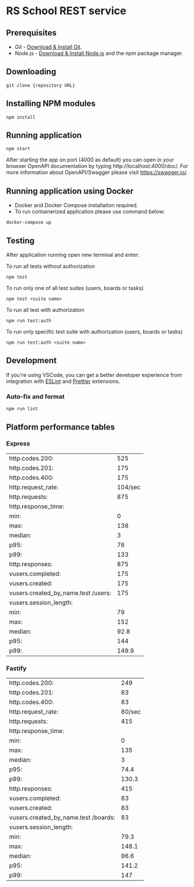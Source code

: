 # RS School REST service

## Prerequisites

- Git - [Download & Install Git](https://git-scm.com/downloads).
- Node.js - [Download & Install Node.js](https://nodejs.org/en/download/) and the npm package manager.

## Downloading

```
git clone {repository URL}
```

## Installing NPM modules

```
npm install
```

## Running application

```
npm start
```

After starting the app on port (4000 as default) you can open
in your browser OpenAPI documentation by typing http://localhost:4000/doc/.
For more information about OpenAPI/Swagger please visit https://swagger.io/.

## Running application using Docker
- Docker and Docker Compose installation required.
- To run containerized application please use command below:

```
docker-compose up
```
## Testing

After application running open new terminal and enter:

To run all tests without authorization

```
npm test
```

To run only one of all test suites (users, boards or tasks)

```
npm test <suite name>
```

To run all test with authorization

```
npm run test:auth
```

To run only specific test suite with authorization (users, boards or tasks)

```
npm run test:auth <suite name>
```

## Development

If you're using VSCode, you can get a better developer experience from integration with [ESLint](https://marketplace.visualstudio.com/items?itemName=dbaeumer.vscode-eslint) and [Prettier](https://marketplace.visualstudio.com/items?itemName=esbenp.prettier-vscode) extensions.

### Auto-fix and format

```
npm run lint
```

## Platform performance tables

### Express

|                    |         |
| ------------------ | ------- |
| http.codes.200:    | 525     |
| http.codes.201:    | 175     |
| http.codes.400:    | 175     |
| http.request_rate: | 104/sec |
| http.requests:     | 875    |
| http.response_time:
| min: | 0
| max: | 138
| median: | 3
| p95: | 76
| p99: | 133
| http.responses: | 875
| vusers.completed: | 175
| vusers.created: | 175
| vusers.created_by_name.test /users: | 175
| vusers.session_length:
| min: | 79
| max: | 152
| median: | 92.8
| p95: | 144
| p99: | 149.9

### Fastify

|                    |        |
| ------------------ | ------ |
| http.codes.200:    | 249    |
| http.codes.201:    | 83    |
| http.codes.400:    | 83    |
| http.request_rate: | 80/sec |
| http.requests:     | 415   |
| http.response_time:
| min: | 0
| max: | 135
| median: | 3
| p95: | 74.4
| p99: | 130.3
| http.responses: | 415
| vusers.completed: | 83
| vusers.created: | 83
| vusers.created_by_name.test /boards: | 83
| vusers.session_length:
| min: | 79.3
| max: | 148.1
| median: | 96.6
| p95: | 141.2
| p99: | 147
